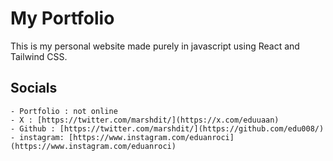 # My Portfolio

This is my personal website made purely in javascript using React and Tailwind CSS.

## Socials  
    - Portfolio : not online
    - X : [https://twitter.com/marshdit/](https://x.com/eduuaan)
    - Github : [https://twitter.com/marshdit/](https://github.com/edu008/)
    - instagram: [https://www.instagram.com/eduanroci](https://www.instagram.com/eduanroci)
